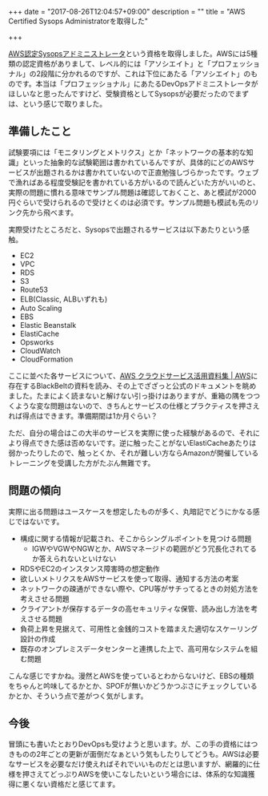 +++
date = "2017-08-26T12:04:57+09:00"
description = ""
title = "AWS Certified Sysops Administratorを取得した"

+++

[AWS認定Sysopsアドミニストレータ](https://aws.amazon.com/jp/certification/certified-sysops-admin-associate/)という資格を取得しました。AWSには5種類の認定資格がありまして、レベル的には「アソシエイト」と「プロフェッショナル」の2段階に分かれるのですが、これは下位にあたる「アソシエイト」のものです。本当は「プロフェッショナル」にあたるDevOpsアドミニストレータがほしいなと思ったんですけど、受験資格としてSysopsが必要だったのでまずは、という感じで取りました。

## 準備したこと

試験要項には「モニタリングとメトリクス」とか「ネットワークの基本的な知識」といった抽象的な試験範囲は書かれているんですが、具体的にどのAWSサービスが出題されるかは書かれていないので正直勉強しづらかったです。ウェブで漁ればある程度受験記を書かれている方がいるので読んどいた方がいいのと、実際の問題に慣れる意味でサンプル問題は確認しておくこと、あと模試が2000円ぐらいで受けられるので受けとくのは必須です。サンプル問題も模試も先のリンク先から飛べます。

実際受けたところだと、Sysopsで出題されるサービスは以下あたりという感触。

* EC2
* VPC
* RDS
* S3
* Route53
* ELB(Classic, ALBいずれも)
* Auto Scaling
* EBS
* Elastic Beanstalk
* ElastiCache
* Opsworks
* CloudWatch
* CloudFormation

ここに並べた各サービスについて、[AWS クラウドサービス活用資料集 | AWS](https://aws.amazon.com/jp/aws-jp-introduction/)に存在するBlackBeltの資料を読み、その上でざざっと公式のドキュメントを眺めました。たまによく読まないと解けない引っ掛けはありますが、重箱の隅をつつくような変な問題はないので、きちんとサービスの仕様とプラクティスを押さえれば得点はできます。準備期間は1か月ぐらい？

ただ、自分の場合はこの大半のサービスを実際に使った経験があるので、それにより得点できた感は否めないです。逆に触ったことがないElastiCacheあたりは弱かったりしたので、触っとくか、それが難しい方ならAmazonが開催しているトレーニングを受講した方がたぶん無難です。

## 問題の傾向

実際に出る問題はユースケースを想定したものが多く、丸暗記でどうにかなる感じではないです。

* 構成に関する情報が記載され、そこからシングルポイントを見つける問題
  * IGWやVGWやNGWとか、AWSマネージドの範囲がどう冗長化されてるか答えられないといけない
* RDSやEC2のインスタンス障害時の想定動作
* 欲しいメトリクスをAWSサービスを使って取得、通知する方法の考案
* ネットワークの疎通ができない際や、CPU等がサチってるときの対処方法を考えさせる問題
* クライアントが保存するデータの高セキュリティな保管、読み出し方法を考えさせる問題
* 負荷上昇を見据えて、可用性と金銭的コストを踏まえた適切なスケーリング設計の作成
* 既存のオンプレミスデータセンターと連携した上で、高可用なシステムを組む問題

こんな感じですかね。漫然とAWSを使っているとわからないけど、EBSの種類をちゃんと吟味してるかとか、SPOFが無いかどうかつぶさにチェックしているかとか、そういう点で差がつく気がします。

## 今後

冒頭にも書いたとおりDevOpsも受けようと思います。が、この手の資格にはつきものの2年ごとの更新が面倒だなぁという気もしたりしてどうも。AWSは必要なサービスを必要なだけ使えればそれでいいものだとは思いますが、網羅的に仕様を押さえてどっぷりAWSを使いこなしたいという場合には、体系的な知識獲得に悪くない資格だと感じてます。


